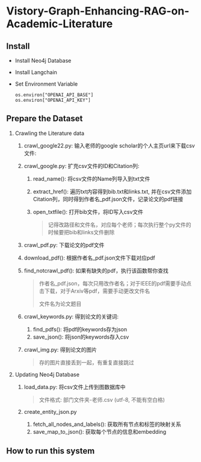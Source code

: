 # Vistory-Graph-Enhancing-RAG-on-Academic-Literature

## Install

- Install Neo4j Database

- Install Langchain

- Set Environment Variable

  ```
  os.environ["OPENAI_API_BASE"]
  os.environ["OPENAI_API_KEY"] 
  ```

  

## Prepare the Dataset

1. Crawling the Literature data

   1. crawl_google22.py: 输入老师的google scholar的个人主页url来下载csv文件:

   2. crawl_google.py: 扩充csv文件的ID和Citation列:

      1. read_name(): 将csv文件的Name列导入到txt文件

      2. extract_href(): 遍历txt内容得到bib.txt和links.txt, 并在csv文件添加Citation列，同时得到作者名_pdf.json文件，记录论文的pdf链接

      3. open_txtfile(): 打开bib文件，将ID写入csv文件

         > 记得改路径和文件名，对应每个老师；每次执行整个py文件的时候要把bib和links文件删除

   3.  crawl_pdf.py: 下载论文的pdf文件

      1. download_pdf(): 根据作者名_pdf.json文件下载对应pdf

      2. find_notcrawl_pdf(): 如果有缺失的pdf，执行该函数帮你查找

         > 作者名_pdf.json，每次只用改作者名；对于IEEE的pdf需要手动点击下载，对于Arxiv等pdf，需要手动更改文件名
         >
         > 文件名为论文题目

   4. crawl_keywords.py: 得到论文的关键词:

      1. find_pdfs(): 将pdf的keywords存为json
      2. save_json(): 将json的keywords存入csv

   5. crawl_img.py: 得到论文的图片

      > 存的图片直接丢到一起，有重复直接跳过

2. Updating Neo4j Database

   1. load_data.py: 将csv文件上传到图数据库中

      > 文件格式: 部门文件夹-老师.csv (utf-8, 不能有空白格)

   2. create_entity_json.py

      1. fetch_all_nodes_and_labels(): 获取所有节点和标签的映射关系
      2. save_map_to_json(): 获取每个节点的信息和embedding

## How to run this system

